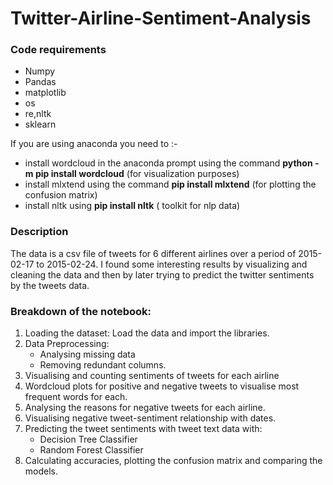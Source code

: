 # Twitter-Airline-Sentiment-Analysis

### Code requirements

* Numpy
* Pandas
* matplotlib
* os
* re,nltk
* sklearn

If you are using anaconda you need to :-
- install wordcloud in the anaconda prompt using the command **python -m pip install wordcloud** (for visualization purposes)
- install mlxtend using the command **pip install mlxtend** (for plotting the confusion matrix)
- install nltk using **pip install nltk** ( toolkit for nlp data)

### Description
The data is a csv file of tweets for 6 different airlines over a period of 2015-02-17 to 2015-02-24.
I found some interesting results by visualizing and cleaning the data and then by later trying to predict the twitter sentiments by the tweets data.

### Breakdown of the notebook:

1. Loading the dataset: Load the data and import the libraries.
2. Data Preprocessing:
    - Analysing missing data
    - Removing redundant columns.
3. Visualising and counting sentiments of tweets for each airline
4. Wordcloud plots for positive and negative tweets to visualise most frequent words for each.
5. Analysing the reasons for negative tweets for each airline.
6. Visualising negative tweet-sentiment relationship with dates.
7. Predicting the tweet sentiments with tweet text data with:
    - Decision Tree Classifier
    - Random Forest Classifier
8. Calculating accuracies, plotting the confusion matrix and comparing the models.
